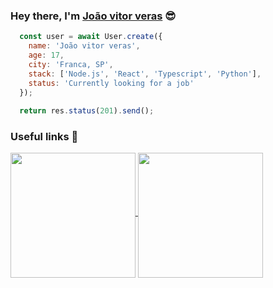 ### Hey there, I'm [João vitor veras](https://joaovitorzv.github.io/portfolio) 😎
```javascript
  const user = await User.create({
    name: 'João vitor veras',
    age: 17,
    city: 'Franca, SP',
    stack: ['Node.js', 'React', 'Typescript', 'Python'],
    status: 'Currently looking for a job'
  });
  
  return res.status(201).send();
```
### Useful links 🔗
<p float="left">
  <a href="https://joaovitorzv.github.io/portfolio/">
    <img src="https://raw.githubusercontent.com/joaovitorzv/joaovitorzv/master/assets/linkedin.png"  align="middle" width="200px" />
    <img src="https://raw.githubusercontent.com/joaovitorzv/joaovitorzv/master/assets/portfolio.png"  align="middle" width="200px"/>
  </a>
</p>
